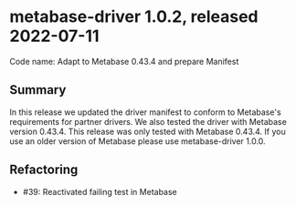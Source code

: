 # metabase-driver 1.0.2, released 2022-07-11

Code name: Adapt to Metabase 0.43.4 and prepare Manifest

## Summary

In this release we updated the driver manifest to conform to Metabase's requirements for partner drivers. We also tested the driver with Metabase version 0.43.4. This release was only tested with Metabase 0.43.4. If you use an older version of Metabase please use metabase-driver 1.0.0.

## Refactoring

* #39: Reactivated failing test in Metabase
